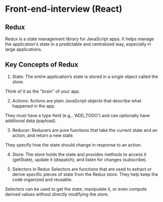 # Front-end-interview (React)

## Redux
Redux is a state management library for JavaScript apps. It helps manage the application's state in a predictable and centralized way, especially in large applications.

## Key Concepts of Redux

1. State:
 The entire application’s state is stored in a single object called the store.

 Think of it as the "brain" of your app.

2. Actions:
 Actions are plain JavaScript objects that describe what happened in the app.

 They must have a type field (e.g., 'ADD_TODO') and can optionally have additional data (payload).

3. Reducer:
 Reducers are pure functions that take the current state and an action, and return a new state.

 They specify how the state should change in response to an action.

4. Store:
 The store holds the state and provides methods to access it (getState), update it (dispatch), and  listen for changes (subscribe).

5. Selectors in Redux
 Selectors are functions that are used to extract or derive specific pieces of state from the Redux store. They help keep the code organized and reusable.

 Selectors can be used to get the state, manipulate it, or even compute derived values without directly modifying the store.

 